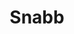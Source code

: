 ---
image: /assets/images/projects/snabb.png
title: Snabb
project_url: https://github.com/snabbco/snabb
---